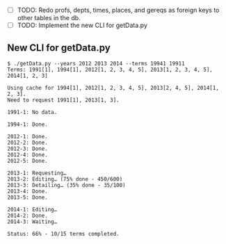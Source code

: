 - [ ] TODO: Redo profs, depts, times, places, and gereqs as foreign keys to other tables in the db.
- [ ] TODO: Implement the new CLI for getData.py

## New CLI for getData.py

	$ ./getData.py --years 2012 2013 2014 --terms 19941 19911
	Terms: 1991[1], 1994[1], 2012[1, 2, 3, 4, 5], 2013[1, 2, 3, 4, 5], 2014[1, 2, 3]
	
	Using cache for 1994[1], 2012[1, 2, 3, 4, 5], 2013[2, 4, 5], 2014[1, 2, 3].
	Need to request 1991[1], 2013[1, 3].
	
	1991-1: No data.
	
	1994-1: Done.
	
	2012-1: Done.
	2012-2: Done.
	2012-3: Done.
	2012-4: Done.
	2012-5: Done.
	
	2013-1: Requesting…
	2013-2: Editing… (75% done - 450/600)
	2013-3: Detailing… (35% done - 35/100)
	2013-4: Done.
	2013-5: Done.
	
	2014-1: Editing…
	2014-2: Done.
	2014-3: Waiting…
	
	Status: 66% - 10/15 terms completed.
